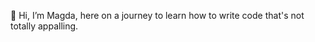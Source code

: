 👋 Hi, I’m Magda, here on a journey to learn how to write code that's not totally appalling.


<!---
Magdalena-Piatkowska/Magdalena-Piatkowska is a ✨ special ✨ repository because its `README.md` (this file) appears on your GitHub profile.
You can click the Preview link to take a look at your changes.
--->

